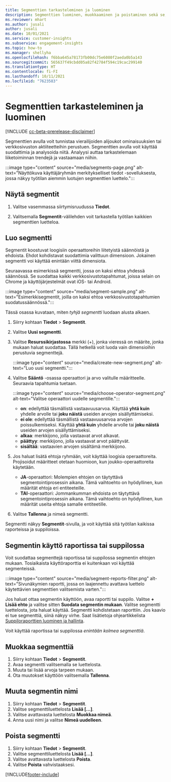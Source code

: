```yaml
---
title: Segmenttien tarkasteleminen ja luominen
description: Segmenttien luominen, muokkaaminen ja poistaminen sekä se, missä niitä käytetään.
ms.reviewer: mhart
ms.author: jusali
author: jusali
ms.date: 10/01/2021
ms.service: customer-insights
ms.subservice: engagement-insights
ms.topic: how-to
ms.manager: shellyha
ms.openlocfilehash: f6bba645a78173fb00dc75e6080f2aeda0b5a143
ms.sourcegitcommit: 565637f49cbdd05a82f42784f594c19cac299140
ms.translationtype: HT
ms.contentlocale: fi-FI
ms.lasthandoff: 10/11/2021
ms.locfileid: "7623583"
---
```

# <a name="view-and-create-segments"></a>Segmenttien tarkasteleminen ja luominen

[!INCLUDE [cc-beta-prerelease-disclaimer](includes/cc-beta-prerelease-disclaimer.md)]

Segmenttien avulla voit tunnistaa vierailijoiden alijoukot ominaisuuksien tai verkkosivuston aktiiteetteihin perustuen. Segmenttien avulla voit käyttää suodattimia ja analysoida niitä. Analyysi auttaa tarkastelemaan liiketoiminnan trendejä ja vastaamaan niihin. 

:::image type="content" source="media/segments-page.png" alt-text="Näyttökuva käyttäjäryhmän merkitykselliset tiedot -sovelluksesta, jossa näkyy työtilan aiemmin luotujen segmenttien luettelo.":::

## <a name="view-segments"></a>Näytä segmentit

1. Valitse vasemmassa siirtymisruudussa **Tiedot**. 

1. Valitsemalla **Segmentit**-välilehden voit tarkastella työtilan kaikkien segmenttien luetteloa. 

## <a name="create-a-segment"></a>Luo segmentti

Segmentit koostuvat loogisiin operaattoreihin liitetyistä säännöistä ja ehdoista. Ehdot kohdistavat suodattimia valittuun dimensioon. Jokainen segmentti voi käyttää enintään viittä dimensiota.

Seuraavassa esimerkissä segmentti, jossa on kaksi ehtoa yhdessä säännössä. Se suodattaa kaikki verkkosivustotapahtumat, joissa selain on Chrome ja käyttöjärjestelmät ovat iOS- tai Android.

:::image type="content" source="media/segment-sample.png" alt-text="Esimerkkisegmentit, joilla on kaksi ehtoa verkkosivustotapahtumien suodatussäännössä.":::

Tässä osassa kuvataan, miten *tyhjä segmentti* luodaan alusta alkaen.

1. Siirry kohtaan **Tiedot** > **Segmentit**.

1. Valitse **Uusi segmentti**.

1. Valitse **Resurssikirjastossa** merkki (+), jonka vieressä on määrite, jonka mukaan haluat suodattaa. Tällä hetkellä voit luoda vain dimensioihin perustuvia segmenttejä.

   :::image type="content" source="media/create-new-segment.png" alt-text="Luo uusi segmentti.":::

1. Valitse **Sääntö** -osassa operaattori ja arvo valitulle määritteelle. Seuraavia tapahtumia tuetaan.

   :::image type="content" source="media/choose-operator-segment.png" alt-text="Valitse operaattori uudelle segmentille.":::

   - **on**: edellyttää täsmällistä vastaavuusarvoa. Käyttää **yhtä kuin** yhdelle arvolle tai **joku näistä** useiden arvojen sisällyttämiseksi.
   - **ei ole**: edellyttää täsmällistä vastaavuusarvoa arvojen poissulkemiseksi. Käyttää **yhtä kuin** yhdelle arvolle tai **joku näistä** useiden arvojen sisällyttämiseksi.
   - **alkaa**: merkkijono, jolla vastaavat arvot alkavat.
   - **päättyy**: merkkijono, jolla vastaavat arvot päättyvät.
   - **sisältää**: vastaavien arvojen sisältämä merkkijono.

1. Jos haluat lisätä ehtoja ryhmään, voit käyttää loogisia operaattoreita. Projisoidut määritteet otetaan huomioon, kun joukko-operaattoreita käytetään.
   - **JA**-operaattori: Molempien ehtojen on täytyttävä segmentointiprosessin aikana. Tämä vaihtoehto on hyödyllinen, kun määrität ehtoja eri entiteeteille.
   - **TAI**-operaattori: Jommankumman ehdoista on täytyttävä segmentointiprosessin aikana. Tämä vaihtoehto on hyödyllinen, kun määrität useita ehtoja samalle entiteetille.

1. Valitse **Tallenna** ja nimeä segmentti. 

Segmentti näkyy **Segmentit**-sivulla, ja voit käyttää sitä työtilan kaikissa raporteissa ja suppiloissa.

## <a name="use-a-segment-in-a-report-or-funnel"></a>Segmentin käyttö raportissa tai suppilossa

Voit suodattaa segmenttejä raportissa tai suppilossa segmentin ehtojen mukaan. Tosiaikaista käyttöraporttia ei kuitenkaan voi käyttää segmenteissä.

:::image type="content" source="media/segment-reports-filter.png" alt-text="Sivunäkymien raportti, jossa on laajennettu avattava luettelo käytettävien segmenttien valitsemista varten.":::

Jos haluat ottaa segmentin käyttöön, avaa raportti tai suppilo. Valitse **+ Lisää ehto** ja valitse sitten **Suodata segmentin mukaan**. Valitse segmentti luettelosta, jota haluat käyttää. Segmentti kohdistetaan raporttiin. Jos kaavio ei tue segmenttiä, siinä näkyy virhe. Saat lisätietoja ohjeartikkelista [Suppiloraporttien luominen ja hallinta](funnel-reports.md).
 
Voit käyttää raportissa tai suppilossa *enintään kolmea segmenttiä*.

## <a name="edit-a-segment"></a>Muokkaa segmenttiä

1. Siirry kohtaan **Tiedot** > **Segmentit**.
1. Avaa segmentti valitsemalla se luettelosta. 
1. Muuta tai lisää arvoja tarpeen mukaan.
1. Ota muutokset käyttöön valitsemalla **Tallenna**.

## <a name="change-the-name-of-a-segment"></a>Muuta segmentin nimi

1. Siirry kohtaan **Tiedot** > **Segmentit**.
1. Valitse segmenttiluettelosta **Lisää [...]**. 
1. Valitse avattavasta luettelosta **Muokkaa nimeä**.
1. Anna uusi nimi ja valitse **Nimeä uudelleen**.

## <a name="delete-a-segment"></a>Poista segmentti

1. Siirry kohtaan **Tiedot** > **Segmentit**.
1. Valitse segmenttiluettelosta **Lisää [...]**. 
1. Valitse avattavasta luettelosta **Poista**.
1. Valitse **Poista** vahvistaaksesi.



[!INCLUDE[footer-include](../includes/footer-banner.md)]
